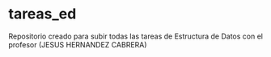 # tareas_ed
Repositorio creado para subir todas las tareas de Estructura de Datos con el profesor (JESUS HERNANDEZ CABRERA)
